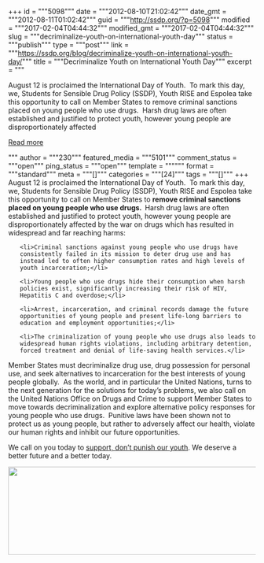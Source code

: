 +++
id = """5098"""
date = """2012-08-10T21:02:42"""
date_gmt = """2012-08-11T01:02:42"""
guid = """http://ssdp.org/?p=5098"""
modified = """2017-02-04T04:44:32"""
modified_gmt = """2017-02-04T04:44:32"""
slug = """decriminalize-youth-on-international-youth-day"""
status = """publish"""
type = """post"""
link = """https://ssdp.org/blog/decriminalize-youth-on-international-youth-day/"""
title = """Decriminalize Youth on International Youth Day"""
excerpt = """<p>August 12 is proclaimed the International Day of Youth.  To mark this day, we, Students for Sensible Drug Policy (SSDP), Youth RISE and Espolea take this opportunity to call on Member States to remove criminal sanctions placed on young people who use drugs.  Harsh drug laws are often established and justified to protect youth, however young people are disproportionately affected</p>
<div class="h10"></div>
<p><a class="more-link2 flat" href="https://ssdp.org/blog/decriminalize-youth-on-international-youth-day/">Read more</a></p>
"""
author = """230"""
featured_media = """5101"""
comment_status = """open"""
ping_status = """open"""
template = """"""
format = """standard"""
meta = """[]"""
categories = """[24]"""
tags = """[]"""
+++
August 12 is proclaimed the International Day of Youth.  To mark this day, we, Students for Sensible Drug Policy (SSDP), Youth RISE and Espolea take this opportunity to call on Member States to <strong>remove criminal sanctions placed on young people who use drugs.  </strong>Harsh drug laws are often established and justified to protect youth, however young people are disproportionately affected by the war on drugs which has resulted in widespread and far reaching harms:

<ul>

	<li>Criminal sanctions against young people who use drugs have consistently failed in its mission to deter drug use and has instead led to often higher consumption rates and high levels of youth incarceration;</li>

	<li>Young people who use drugs hide their consumption when harsh policies exist, significantly increasing their risk of HIV, Hepatitis C and overdose;</li>

	<li>Arrest, incarceration, and criminal records damage the future opportunities of young people and present life-long barriers to education and employment opportunities;</li>

	<li>The criminalization of young people who use drugs also leads to widespread human rights violations, including arbitrary detention, forced treatment and denial of life-saving health services.</li>

</ul>

Member States must decriminalize drug use, drug possession for personal use, and seek alternatives to incarceration for the best interests of young people globally.  As the world, and in particular the United Nations, turns to the next generation for the solutions for today&#8217;s problems, we also call on the United Nations Office on Drugs and Crime to support Member States to move towards decriminalization and explore alternative policy responses for young people who use drugs.  Punitive laws have been shown not to protect us as young people, but rather to adversely affect our health, violate our human rights and inhibit our future opportunities.



We call on you today to <a href="http://www.youthrise.org/blog/support-dont-punish-protect-our-youth">support, don’t punish our youth</a>. We deserve a better future and a better today.



<a href="http://ssdp.org/news/blog/decriminalize-youth-on-international-youth-day/attachment/screen-shot-2012-08-10-at-4-13-45-pm-2/" rel="attachment wp-att-5116"><img class="alignleft size-full wp-image-5116" title="Screen Shot 2012-08-10 at 4.13.45 PM" src="/assets/2012/08/Screen-Shot-2012-08-10-at-4.13.45-PM1.png" alt="" width="561" height="179" /></a>

<p align="center"></p>

&nbsp;

<p align="center"></p>
